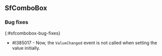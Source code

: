 ## SfComboBox

### Bug fixes
{:#sfcombobox-bug-fixes}

* \#I385017 - Now, the `ValueChanged` event is not called when setting the value initially.
